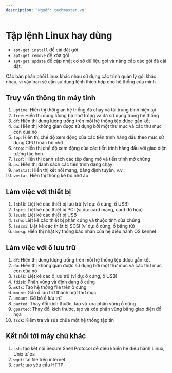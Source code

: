 ```yaml
---
description: 'Nguồn: techmaster.vn'
---
```


# Tập lệnh Linux hay dùng

* `apt-get install` để cài đặt gói
* `apt-get remove` để xóa gói
* `apt-get update` để cập nhật cơ sở dữ liệu gói và nâng cấp các gói đã cài đặt.

Các bản phân phối Linux khác nhau sử dụng các trình quản lý gói khác nhau, vì vậy bạn sẽ cần sử dụng lệnh thích hợp cho hệ thống của mình

## Truy vấn thông tin máy tính

1. `uptime`: Hiển thị thời gian hệ thống đã chạy và tải trung bình hiện tại
2. `free`: Hiển thị dung lượng bộ nhớ trống và đã sử dụng trong hệ thống
3. `df`: Hiển thị dung lượng trống trên mỗi hệ thống tệp được gắn kết
4. `du`: Hiển thị không gian được sử dụng bởi một thư mục và các thư mục con của nó
5. `top`: Hiển thị chế độ xem động của các tiến trình hàng đầu theo mức sử dụng CPU hoặc bộ nhớ
6. `htop`: Hiển thị chế độ xem động của các tiến trình hàng đầu với giao diện tương tác hơn
7. `lsof`: Hiển thị danh sách các tệp đang mở và tiến trình mở chúng
8. `ps`: Hiển thị danh sách các tiến trình đang chạy
9. `netstat`: Hiển thị kết nối mạng, bảng định tuyến, v.v.
10. `vmstat`: Hiển thị thống kê bộ nhớ ảo

## Làm việc với thiết bị

1. `lsblk`: Liệt kê các thiết bị lưu trữ (ví dụ: ổ cứng, ổ USB)
2. `lspci`: Liệt kê các thiết bị PCI (ví dụ: card mạng, card đồ họa)
3. `lsusb`: Liệt kê các thiết bị USB
4. `lshw`: Liệt kê các thiết bị phần cứng và thuộc tính của chúng
5. `lsscsi`: Liệt kê các thiết bị SCSI (ví dụ: ổ cứng, ổ băng từ)
6. `dmesg`: Hiển thị nhật ký thông báo nhân của hệ điều hành OS kennel

## Làm việc với ổ lưu trữ

1. `df`: Hiển thị dung lượng trống trên mỗi hệ thống tệp được gắn kết
2. `du`: Hiển thị không gian được sử dụng bởi một thư mục và các thư mục con của nó
3. `lsblk`: Liệt kê các ổ lưu trữ (ví dụ: ổ cứng, ổ USB)
4. `fdisk`: Phân vùng và định dạng ổ cứng
5. `mkfs`: Tạo hệ thống file trên ổ cứng
6. `mount`: Gắn ổ lưu trữ thành một thư mục
7. `umount`: Gỡ bỏ ổ lưu trữ
8. `parted`: Thay đổi kích thước, tạo và xóa phân vùng ổ cứng
9. `gparted`: Thay đổi kích thước, tạo và xóa phân vùng bằng giao diện đồ họa
10. `fsck`: Kiểm tra và sửa chữa một hệ thống tập tin

## Kết nối tới máy chủ khác

1. `ssh`: tạo kết nối Secure Shell Protocol để điều khiển hệ điều hành Linux, Unix từ xa
2. `wget`: tải file trên internet
3. `curl`: tạo yêu cầu HTTP
